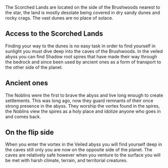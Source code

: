 The Scorched Lands are located on the side of the Brushwoods nearest to the star, the land is mostly desolate being covered in dry sandy dunes and rocky crags. The vast dunes are no place of solace.
## Access to the Scorched Lands
Finding your way to the dunes is no easy task in order to find yourself in sunlight you must dive deep into the caves of the Brushwoods. In the veiled abyss you can find Shadow root spires that have made their way through the bedrock and since been used by ancient ones as a form of transport to the other side of the planet.
## Ancient ones
The Noblins were the first to brave the abyss and live long enough to create settlements. This was long ago, now they guard remnants of their once strong presence in the abyss. They worship the vortex found in the spires, the Noblins view the spires as a holy place and idolize anyone who goes in and comes back.
## On the flip side
When you enter the vortex in the Veiled abyss you will find yourself deep in the caves still only you are now on the opposite side of the planet. The caves are relatively safe however when you venture to the surface you will be met with harsh climate, terrain, and territorial creatures.